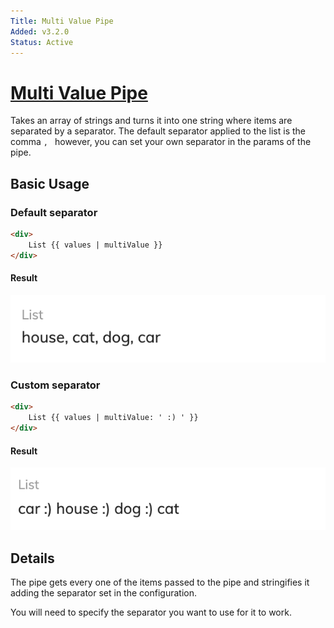 ```yaml
---
Title: Multi Value Pipe
Added: v3.2.0
Status: Active
---
```


# [Multi Value Pipe](../../../lib/core/pipes/multi-value.pipe.ts "Defined in multi-value.pipe.ts")

Takes an array of strings and turns it into one string where items are separated by a separator. The default separator applied to the list is the comma ```, ```  however, you can set your own separator in the params of the pipe. 

## Basic Usage

<!-- {% raw %} -->

### Default separator

```HTML
<div>
    List {{ values | multiValue }}
</div>
```

#### Result

![multi-value-pipe](../../docassets/images/multi-value-default.pipe.png)

### Custom separator

```HTML
<div>
    List {{ values | multiValue: ' :) ' }}
</div>
```

<!-- {% endraw %} -->

#### Result

![multi-value-pipe](../../docassets/images/multi-value.pipe.png)

## Details

The pipe gets every one of the items passed to the pipe and stringifies it adding the separator set in the configuration.

You will need to specify the separator you want to use for it to work.
